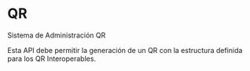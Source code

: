 # QR
Sistema de Administración QR

Esta API debe permitir la generación de un QR con la estructura definida para los QR Interoperables.

